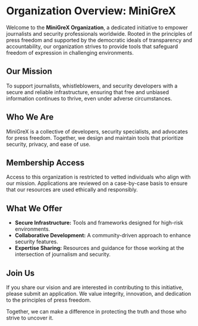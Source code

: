 # Organization Overview: MiniGreX

Welcome to the **MiniGreX Organization**, a dedicated initiative to empower journalists and security professionals worldwide. Rooted in the principles of press freedom and supported by the democratic ideals of transparency and accountability, our organization strives to provide tools that safeguard freedom of expression in challenging environments.

## **Our Mission**
To support journalists, whistleblowers, and security developers with a secure and reliable infrastructure, ensuring that free and unbiased information continues to thrive, even under adverse circumstances.

## **Who We Are**
MiniGreX is a collective of developers, security specialists, and advocates for press freedom. Together, we design and maintain tools that prioritize security, privacy, and ease of use.

## **Membership Access**
Access to this organization is restricted to vetted individuals who align with our mission. Applications are reviewed on a case-by-case basis to ensure that our resources are used ethically and responsibly.

## **What We Offer**
- **Secure Infrastructure:** Tools and frameworks designed for high-risk environments.
- **Collaborative Development:** A community-driven approach to enhance security features.
- **Expertise Sharing:** Resources and guidance for those working at the intersection of journalism and security.

## **Join Us**
If you share our vision and are interested in contributing to this initiative, please submit an application. We value integrity, innovation, and dedication to the principles of press freedom.

Together, we can make a difference in protecting the truth and those who strive to uncover it.
